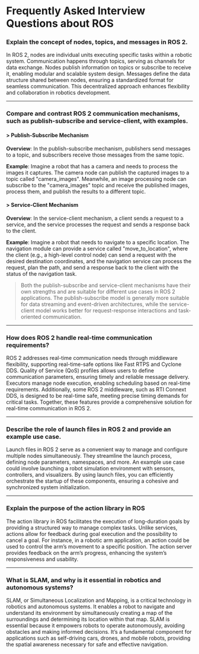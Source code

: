 # Frequently Asked Interview Questions about ROS

### Explain the concept of nodes, topics, and messages in ROS 2.

In ROS 2, nodes are individual units executing specific tasks within a robotic system. Communication happens through topics, serving as channels for data exchange. Nodes publish information on topics or subscribe to receive it, enabling modular and scalable system design. Messages define the data structure shared between nodes, ensuring a standardized format for seamless communication. This decentralized approach enhances flexibility and collaboration in robotics development.

---

### Compare and contrast ROS 2 communication mechanisms, such as publish-subscribe and service-client, with examples.

#### > Publish-Subscribe Mechanism
**Overview**: In the publish-subscribe mechanism, publishers send messages to a topic, and subscribers receive those messages from the same topic.

**Example**: Imagine a robot that has a camera and needs to process the images it captures. The camera node can publish the captured images to a topic called "camera_images". Meanwhile, an image processing node can subscribe to the "camera_images" topic and receive the published images, process them, and publish the results to a different topic.


#### > Service-Client Mechanism

**Overview**: In the service-client mechanism, a client sends a request to a service, and the service processes the request and sends a response back to the client.

**Example**: Imagine a robot that needs to navigate to a specific location. The navigation module can provide a service called "move_to_location", where the client (e.g., a high-level control node) can send a request with the desired destination coordinates, and the navigation service can process the request, plan the path, and send a response back to the client with the status of the navigation task.

> Both the publish-subscribe and service-client mechanisms have their own strengths and are suitable for different use cases in ROS 2 applications. The publish-subscribe model is generally more suitable for data streaming and event-driven architectures, while the service-client model works better for request-response interactions and task-oriented communication.
>
---

### How does ROS 2 handle real-time communication requirements?

ROS 2 addresses real-time communication needs through middleware flexibility, supporting real-time-safe options like Fast RTPS and Cyclone DDS. Quality of Service (QoS) profiles allows users to define communication parameters, ensuring timely and reliable message delivery. Executors manage node execution, enabling scheduling based on real-time requirements. Additionally, some ROS 2 middleware, such as RTI Connext DDS, is designed to be real-time safe, meeting precise timing demands for critical tasks. Together, these features provide a comprehensive solution for real-time communication in ROS 2.

---

### Describe the role of launch files in ROS 2 and provide an example use case.

Launch files in ROS 2 serve as a convenient way to manage and configure multiple nodes simultaneously. They streamline the launch process, defining node parameters, namespaces, and more. An example use case could involve launching a robot simulation environment with sensors, controllers, and visualizers. By using launch files, you can efficiently orchestrate the startup of these components, ensuring a cohesive and synchronized system initialization.

---

### Explain the purpose of the action library in ROS

The action library in ROS facilitates the execution of long-duration goals by providing a structured way to manage complex tasks. Unlike services, actions allow for feedback during goal execution and the possibility to cancel a goal. For instance, in a robotic arm application, an action could be used to control the arm’s movement to a specific position. The action server provides feedback on the arm’s progress, enhancing the system’s responsiveness and usability.

---
### What is SLAM, and why is it essential in robotics and autonomous systems?

SLAM, or Simultaneous Localization and Mapping, is a critical technology in robotics and autonomous systems. It enables a robot to navigate and understand its environment by simultaneously creating a map of the surroundings and determining its location within that map. SLAM is essential because it empowers robots to operate autonomously, avoiding obstacles and making informed decisions. It’s a fundamental component for applications such as self-driving cars, drones, and mobile robots, providing the spatial awareness necessary for safe and effective navigation.